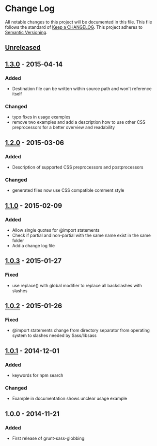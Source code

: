# Change Log
All notable changes to this project will be documented in this file.
This file follows the standard of [Keep a CHANGELOG](http://keepachangelog.com/).
This project adheres to [Semantic Versioning](http://semver.org/).

## [Unreleased][unreleased]

## [1.3.0] - 2015-04-14
### Added
- Destination file can be written within source path and won't reference itself

### Changed
- typo fixes in usage examples
- remove two examples and add a description how to use other CSS preprocessors for a better overview and readability

## [1.2.0] - 2015-03-06
### Added
- Description of supported CSS preprocessors and postprocessors

### Changed
- generated files now use CSS compatible comment style

## [1.1.0] - 2015-02-09
### Added
- Allow single quotes for @import statements
- Check if partial and non-partial with the same name exist in the same folder
- Add a change log file

## [1.0.3] - 2015-01-27
### Fixed
- use replace() with global modifier to replace all backslashes with slashes

## [1.0.2] - 2015-01-26
### Fixed
- @import statements change from directory separator from operating system to slashes needed by Sass/libsass

## [1.0.1] - 2014-12-01
### Added
- keywords for npm search

### Changed
- Example in documentation shows unclear usage example

## 1.0.0 - 2014-11-21
### Added
- First release of grunt-sass-globbing

[unreleased]: https://github.com/DennisBecker/grunt-sass-globbing/compare/v1.3.0...HEAD
[1.3.0]: https://github.com/DennisBecker/grunt-sass-globbing/compare/v1.2.0...v1.3.0
[1.2.0]: https://github.com/DennisBecker/grunt-sass-globbing/compare/v1.1.0...v1.2.0
[1.1.0]: https://github.com/DennisBecker/grunt-sass-globbing/compare/v1.0.3...v1.1.0
[1.0.3]: https://github.com/DennisBecker/grunt-sass-globbing/compare/v1.0.2...v1.0.3
[1.0.2]: https://github.com/DennisBecker/grunt-sass-globbing/compare/v1.0.1...v1.0.2
[1.0.1]: https://github.com/DennisBecker/grunt-sass-globbing/compare/v1.0.0...v1.0.1

